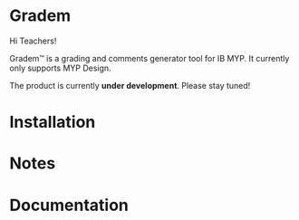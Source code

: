 # Gradem

Hi Teachers!

Gradem™ is a grading and comments generator tool for IB MYP. It currently only supports MYP Design. 

The product is currently **under development**. Please stay tuned!

# Installation


# Notes


# Documentation
